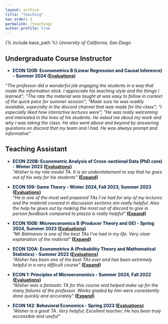 ```yaml
---
layout: archive
title: "Teaching"
nav_order: 2
permalink: /teaching/
author_profile: true
---
```


{% include base_path %}
*University of California, San Diego*


## Undergraduate Course Instructor

- <span style="color:#001f3d"><strong>ECON 120B: Econometrics B (Linear Regression and Causal Inference) - Summer 2024 ([Evaluations](https://drive.google.com/file/d/1u6iKia2HtoPHY9QorecfwbNRmjwa9Zx2/view?usp=share_link))</strong></span>  

*"The professor did a wonderful job engaging the students in a way that made the information stick. I appreciate his teaching style and the things I learned"; "The rate the material was taught at was easy to follow in context of the quick pace for summer session"; "Made sure he was readily available, especially in the discord channel that was made for the class"; "I especially liked how interactive lectures were"; "He was really welcoming and interested in the lives of his students. He asked me about my work and why I was taking the class. He also went above and beyond by answering questions on discord that my team and I had. He was always prompt and informative"*


## Teaching Assistant

- <span style="color:#001f3d"><strong>ECON 220B: Econometric Analysis of Cross-sectional Data (PhD core) - Winter 2023 ([Evaluations](https://drive.google.com/file/d/1u6iKia2HtoPHY9QorecfwbNRmjwa9Zx2/view?usp=share_link))</strong></span>  
  <span id="econ220b-comments">
    *"Alisher is my role model TA. It is an understatement to say that he goes out of his way for his students"* 
    <span style="cursor: pointer; text-decoration: underline;" onclick="expand('econ220b-comments', '*\'By far, Alisher was the most prepared and conscientious TA I have had at UCSD. He clearly demonstrated concern for the students and I wish him the best\'; \'Phenomenal TA. He went above and beyond writing out notes for discussions, soliciting feedback to improve throughout, giving detailed explanations when grading, and holding additional review sessions for each exam. He deserves all the awards. Please make him the metrics Qual TA\'; \'Great person and TA\'*')"><strong>(Expand)</strong></span>
  </span>

- <span style="color:#001f3d"><strong>ECON 109: Game Theory - Winter 2024, Fall 2023, Summer 2023 ([Evaluations](https://drive.google.com/file/d/1u6iKia2HtoPHY9QorecfwbNRmjwa9Zx2/view?usp=share_link))</strong></span>  
  <span id="econ109-comments">
    *"He is one of the most well prepared TAs I've had for any of my lectures and the material covered in discussion sections are really helpful. Also the help he gives out by making the most out of discord to give in person feedback compared to piazza is really helpful"* 
    <span style="cursor: pointer; text-decoration: underline;" onclick="expand('econ109-comments', '*\'The discussion sections were incredibly helpful and honestly helped me become more interested in the material - Alisher\'s thought process/approaches to the problems were really interesting and insightful throughout the quarter\'; \'TA Alisher Batmanov demonstrates genuine care for students, quickly responding to any messages on the class discord. He makes discussion sections engaging, both by explaining material and homework, but also by making tangible games and activities for students during discussion. He goes the extra mile to provide clear grading guidelines rather than relying solely on Gradescope\'s feedback. Overall, it has been an absolute pleasure to have a class with TA Alisher\'; \'I usually don\'t submit evaluations for TAs because I hardly interact with them, but I genuinely understood the material thoroughly because of Alisher\'s help. His discussions were extremely informative and he made time for those who couldn\'t make it to his original office hours. Would absolutely recommend him to other students\'*')"><strong>(Expand)</strong></span>
  </span>

- <span style="color:#001f3d"><strong>ECON 100B: Microeconomics B (Producer Theory and GE) - Spring 2024, Summer 2023 ([Evaluations](https://drive.google.com/file/d/1u6iKia2HtoPHY9QorecfwbNRmjwa9Zx2/view?usp=share_link))</strong></span>  
  <span id="econ100b-comments">
    *"Mr Batmanov is one of the best TAs I've had in my life. Very clear explanation of the material"* 
    <span style="cursor: pointer; text-decoration: underline;" onclick="expand('econ100b-comments', '*\'Extremely helpful review sessions that helped me succeed in the class\'; \'Fantastic recorded review sessions. Great examples, and made himself constantly available for questions. Amazing TA\'; \'Straight to the point and precise. Would go through the material at a nice pace while also being open to questions. Couldn\'t recommend more\'*')"><strong>(Expand)</strong></span>
  </span>

- <span style="color:#001f3d"><strong>ECON 120A: Econometrics A (Probability Theory and Mathematical Statistics) - Summer 2022 ([Evaluations](https://drive.google.com/file/d/1u6iKia2HtoPHY9QorecfwbNRmjwa9Zx2/view?usp=share_link))</strong></span>  
  <span id="econ120a-comments">
    *"Alisher has been one of the best TAs ever and has been extremely helpful in a very difficult course"* 
    <span style="cursor: pointer; text-decoration: underline;" onclick="expand('econ120a-comments', '*\'Alisher was great! Hope to have him again in future ECON 120 classes\'*')"><strong>(Expand)</strong></span>
  </span>

- <span style="color:#001f3d"><strong>ECON 1: Principles of Microeconomics - Summer 2024, Fall 2022 ([Evaluations](https://drive.google.com/file/d/1u6iKia2HtoPHY9QorecfwbNRmjwa9Zx2/view?usp=share_link))</strong></span>  
  <span id="econ1-comments">
    *"Alisher was a fantastic TA for this course and helped make up for the many failures of the professor. Works graded by him were consistently done quickly and accurately"* 
    <span style="cursor: pointer; text-decoration: underline;" onclick="expand('econ1-comments', '*\'Alisher led quiz and midterm review sessions very well by being able to go through the topics and give an overview of each. By attending section I felt more prepared to take the quiz/midterm\'; \'Great teacher\'*')"><strong>(Expand)</strong></span>
  </span>

- <span style="color:#001f3d"><strong>ECON 142: Behavioral Economics - Spring 2023 ([Evaluations](https://drive.google.com/file/d/1u6iKia2HtoPHY9QorecfwbNRmjwa9Zx2/view?usp=share_link))</strong></span>  
  <span id="econ142-comments">
    *"Alisher is a great TA. Very helpful; Excellent teacher; He has been truly accessible and useful"*
  </span>

<script>
  function expand(id, additionalComments) {
    const container = document.getElementById(id);
    if (!container.dataset.expanded) {
      // Append the additional italicized comments to the existing text
      // Replace the trailing span for (Expand) if present
      const baseText = container.innerHTML.split('<span')[0].trim();
      container.innerHTML = `${baseText} ${additionalComments}`;
      container.dataset.expanded = "true";
    }
  }
</script>
  
  
